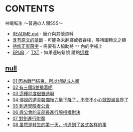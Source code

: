 # CONTENTS

神竜転生 ～普通の人間SSS～


- [README.md](README.md) - 簡介與其他資料
- [含有原文的章節](ja.md) - 可能為未翻譯或者吞樓，等待圖轉文之類
- [待修正屏蔽字](%E5%BE%85%E4%BF%AE%E6%AD%A3%E5%B1%8F%E8%94%BD%E5%AD%97.md) - 需要有人協助將 `**` 內的字補上
- [EPUB](https://gitee.com/demogitee/epub-txt/tree/master/user_out/%E7%A5%9E%E7%AB%9C%E8%BB%A2%E7%94%9F%20%EF%BD%9E%E6%99%AE%E9%80%9A%E3%81%AE%E4%BA%BA%E9%96%93SSS%EF%BD%9E.epub) ／ [TXT](https://gitee.com/demogitee/epub-txt/tree/master/user_out/out/%E7%A5%9E%E7%AB%9C%E8%BB%A2%E7%94%9F%20%EF%BD%9E%E6%99%AE%E9%80%9A%E3%81%AE%E4%BA%BA%E9%96%93SSS%EF%BD%9E.out.txt) - 如果連結錯誤 請點[這裡](https://gitee.com/demogitee/epub-txt)


## [null](00000_null)

- [01 因為戰鬥結束，所以想變成人類](00000_null/01%20%E5%9B%A0%E7%82%BA%E6%88%B0%E9%AC%A5%E7%B5%90%E6%9D%9F%EF%BC%8C%E6%89%80%E4%BB%A5%E6%83%B3%E8%AE%8A%E6%88%90%E4%BA%BA%E9%A1%9E.txt)
- [02 有三個S並排着呢](00000_null/02%20%E6%9C%89%E4%B8%89%E5%80%8BS%E4%B8%A6%E6%8E%92%E7%9D%80%E5%91%A2.txt)
- [03 這種程度很普通啊](00000_null/03%20%E9%80%99%E7%A8%AE%E7%A8%8B%E5%BA%A6%E5%BE%88%E6%99%AE%E9%80%9A%E5%95%8A.txt)
- [04 傳說的道具裝備後力量下降了，不會不小心就毀滅世界了](00000_null/04%20%E5%82%B3%E8%AA%AA%E7%9A%84%E9%81%93%E5%85%B7%E8%A3%9D%E5%82%99%E5%BE%8C%E5%8A%9B%E9%87%8F%E4%B8%8B%E9%99%8D%E4%BA%86%EF%BC%8C%E4%B8%8D%E6%9C%83%E4%B8%8D%E5%B0%8F%E5%BF%83%E5%B0%B1%E6%AF%80%E6%BB%85%E4%B8%96%E7%95%8C%E4%BA%86.txt)
- [05 到達冒險者公會](00000_null/05%20%E5%88%B0%E9%81%94%E5%86%92%E9%9A%AA%E8%80%85%E5%85%AC%E6%9C%83.txt)
- [06 與公會的支部長進行腕相撲對決](00000_null/06%20%E8%88%87%E5%85%AC%E6%9C%83%E7%9A%84%E6%94%AF%E9%83%A8%E9%95%B7%E9%80%B2%E8%A1%8C%E8%85%95%E7%9B%B8%E6%92%B2%E5%B0%8D%E6%B1%BA.txt)
- [07 對劍進行附魔](00000_null/07%20%E5%B0%8D%E5%8A%8D%E9%80%B2%E8%A1%8C%E9%99%84%E9%AD%94.txt)
- [08 虽然是转生的第一天，也遇到了各式各样的事](00000_null/08%20%E8%99%BD%E7%84%B6%E6%98%AF%E8%BD%AC%E7%94%9F%E7%9A%84%E7%AC%AC%E4%B8%80%E5%A4%A9%EF%BC%8C%E4%B9%9F%E9%81%87%E5%88%B0%E4%BA%86%E5%90%84%E5%BC%8F%E5%90%84%E6%A0%B7%E7%9A%84%E4%BA%8B.txt)

